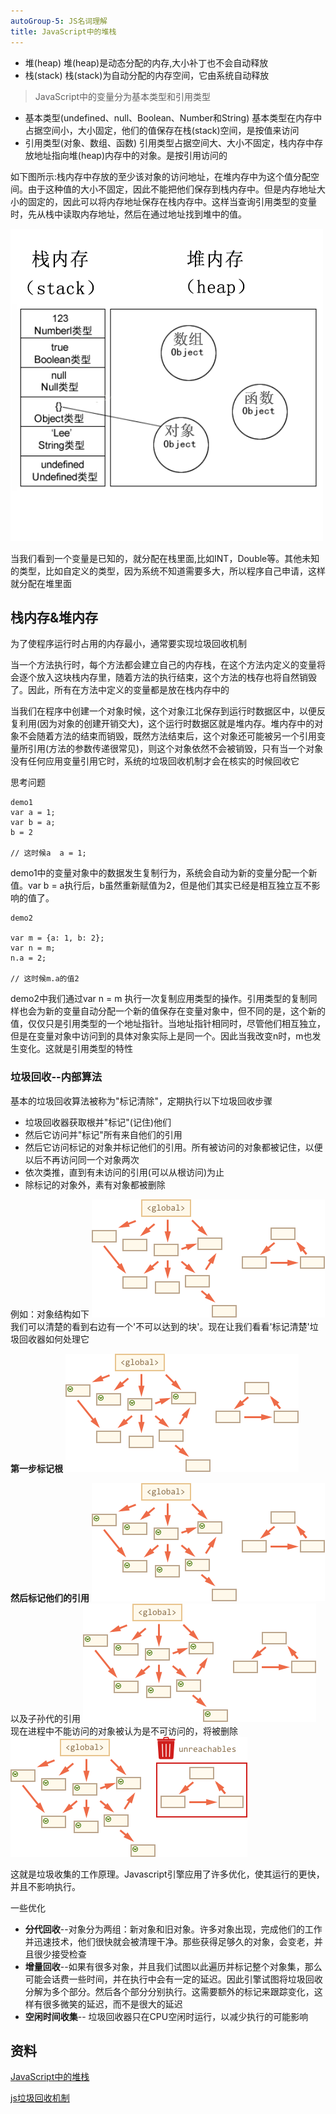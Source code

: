 ```yaml
---
autoGroup-5: JS名词理解
title: JavaScript中的堆栈
---
```

- 堆(heap) 堆(heap)是动态分配的内存,大小补丁也不会自动释放
- 栈(stack) 栈(stack)为自动分配的内存空间，它由系统自动释放

> JavaScript中的变量分为基本类型和引用类型

- 基本类型(undefined、null、Boolean、Number和String)
    基本类型在内存中占据空间小，大小固定，他们的值保存在栈(stack)空间，是按值来访问
- 引用类型(对象、数组、函数)
    引用类型占据空间大、大小不固定，栈内存中存放地址指向堆(heap)内存中的对象。是按引用访问的

如下图所示:栈内存中存放的至少该对象的访问地址，在堆内存中为这个值分配空间。由于这种值的大小不固定，因此不能把他们保存到栈内存中。但是内存地址大小的固定的，因此可以将内存地址保存在栈内存中。这样当查询引用类型的变量时，先从栈中读取内存地址，然后在通过地址找到堆中的值。

![堆栈](./images/2063708726-5937c22f1a4ca_fix732.png)

当我们看到一个变量是已知的，就分配在栈里面,比如INT，Double等。其他未知的类型，比如自定义的类型，因为系统不知道需要多大，所以程序自己申请，这样就分配在堆里面

## 栈内存&堆内存

为了使程序运行时占用的内存最小，通常要实现垃圾回收机制

当一个方法执行时，每个方法都会建立自己的内存栈，在这个方法内定义的变量将会逐个放入这块栈内存里，随着方法的执行结束，这个方法的栈存也将自然销毁了。因此，所有在方法中定义的变量都是放在栈内存中的

当我们在程序中创建一个对象时候，这个对象江北保存到运行时数据区中，以便反复利用(因为对象的创建开销交大)，这个运行时数据区就是堆内存。堆内存中的对象不会随着方法的结束而销毁，既然方法结束后，这个对象还可能被另一个引用变量所引用(方法的参数传递很常见)，则这个对象依然不会被销毁，只有当一个对象没有任何应用变量引用它时，系统的垃圾回收机制才会在核实的时候回收它

思考问题
```
demo1
var a = 1;
var b = a;
b = 2

// 这时候a  a = 1;
```
demo1中的变量对象中的数据发生复制行为，系统会自动为新的变量分配一个新值。var b = a执行后，b虽然重新赋值为2，但是他们其实已经是相互独立互不影响的值了。

```
demo2

var m = {a: 1, b: 2};
var n = m;
n.a = 2;

// 这时候m.a的值2
```
demo2中我们通过var n = m 执行一次复制应用类型的操作。引用类型的复制同样也会为新的变量自动分配一个新的值保存在变量对象中，但不同的是，这个新的值，仅仅只是引用类型的一个地址指针。当地址指针相同时，尽管他们相互独立，但是在变量对象中访问到的具体对象实际上是同一个。因此当我改变n时，m也发生变化。这就是引用类型的特性

### 垃圾回收--内部算法
基本的垃圾回收算法被称为"标记清除"，定期执行以下垃圾回收步骤

- 垃圾回收器获取根并"标记"(记住)他们
- 然后它访问并"标记"所有来自他们的引用
- 然后它访问标记的对象并标记他们的引用。所有被访问的对象都被记住，以便以后不再访问同一个对象两次
- 依次类推，直到有未访问的引用(可以从根访问)为止
- 除标记的对象外，素有对象都被删除

例如：对象结构如下
![对象结构](./images/1707342869-5c9358c332559_fix732.png)
我们可以清楚的看到右边有一个'不可以达到的块'。现在让我们看看'标记清楚'垃圾回收器如何处理它

**第一步标记根**
![标记根](./images/269043904-5c9359379ef4a_fix732.png)

**然后标记他们的引用**
![标记他们的引用](./images/4235146972-5c9359632ee4e_fix732.png)
以及子孙代的引用
![子孙代引用](./images/1988905638-5c9359b1138ea_fix732.png)
现在进程中不能访问的对象被认为是不可访问的，将被删除
![删除不可访问的](./images/434932871-5c9359fc2ac1b_fix732.png)

这就是垃圾收集的工作原理。Javascript引擎应用了许多优化，使其运行的更快，并且不影响执行。

一些优化

- **分代回收**--对象分为两组：新对象和旧对象。许多对象出现，完成他们的工作并迅速技术，他们很快就会被清理干净。那些获得足够久的对象，会变老，并且很少接受检查
- **增量回收**--如果有很多对象，并且我们试图以此遍历并标记整个对象集，那么可能会话费一些时间，并在执行中会有一定的延迟。因此引擎试图将垃圾回收分解为多个部分。然后各个部分分别执行。这需要额外的标记来跟踪变化，这样有很多微笑的延迟，而不是很大的延迟
- **空闲时间收集**-- 垃圾回收器只在CPU空闲时运行，以减少执行的可能影响


## 资料
[JavaScript中的堆栈](https://segmentfault.com/a/1190000009693516)

[js垃圾回收机制](https://segmentfault.com/a/1190000018605776)
